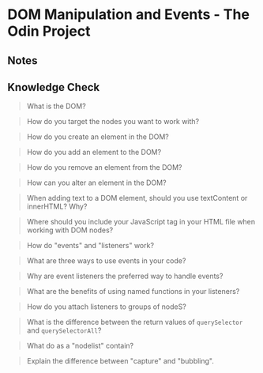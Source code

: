 # DOM Manipulation and Events - The Odin Project

## Notes

## Knowledge Check
> What is the DOM?

> How do you target the nodes you want to work with?

> How do you create an element in the DOM?

> How do you add an element to the DOM?

> How do you remove an element from the DOM?

> How can you alter an element in the DOM?

> When adding text to a DOM element, should you use textContent or innerHTML? Why?

> Where should you include your JavaScript tag in your HTML file when working with DOM nodes?

> How do "events" and "listeners" work?

> What are three ways to use events in your code?

> Why are event listeners the preferred way to handle events?

> What are the benefits of using named functions in your listeners?

> How do you attach listeners to groups of nodeS?

> What is the difference between the return values of `querySelector` and `querySelectorAll`?

> What do as a "nodelist" contain?

> Explain the difference between "capture" and "bubbling".